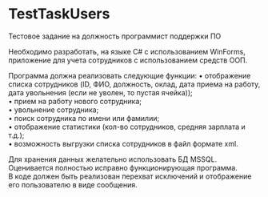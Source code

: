 # TestTaskUsers

Тестовое задание на должность программист поддержки ПО  
  
Необходимо разработать, на языке C# с использованием WinForms, приложение для учета сотрудников с использованием средств ООП.  
  
Программа должна реализовать следующие функции:
•	отображение списка сотрудников (ID, ФИО, должность, оклад, дата приема на работу, дата увольнения (если не уволен, то пустая ячейка));  
•	прием на работу нового сотрудника;  
•	увольнение сотрудника;  
•	поиск сотрудника по имени или фамилии;  
•	отображение статистики (кол-во сотрудников, средняя зарплата и т.д.);  
•	возможность выгрузки списка сотрудников в файл формате xml.  
  
Для хранения данных желательно использовать БД MSSQL. Оценивается полностью исправно функционирующая программа.   
В коде должен быть реализован перехват исключений и отображение его пользователю в виде сообщения.  
